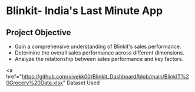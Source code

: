 # Blinkit- India's Last Minute App
 
## Project Objective

- Gain a comprehensive understanding of Blinkit's sales performance.
- Determine the overall sales performance across different dimensions.
- Analyze the relationship between sales performance and key factors.

<a href="https://github.com/vivekk00/Blinkit_Dashboard/blob/main/BlinkIT%20Grocery%20Data.xlsx" Dataset Used </a>
